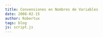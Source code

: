 ```yaml
---
title: Convensiones en Nombres de Variables
date: 2008-02-15
author: Robertux
tags: blog
js: script.js
---
```


